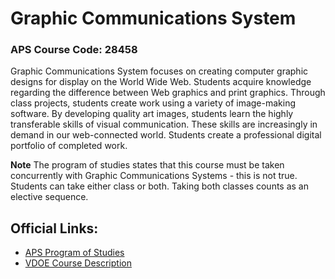 # Graphic Communications System

### APS Course Code: 28458

Graphic Communications System focuses on creating computer graphic designs for display on the World Wide Web. Students acquire knowledge regarding the difference between Web graphics and print graphics. Through class projects, students create work using a variety of image-making software. By developing quality art images, students learn the highly transferable skills of visual communication. These skills are increasingly in demand in our web-connected world. Students create a professional digital portfolio of completed work.

**Note** The program of studies states that this course must be taken concurrently with Graphic Communications Systems - this is not true. Students can take either class or both. Taking both classes counts as an elective sequence.

## Official Links:
- [APS Program of Studies](https://catalog.apsva.us/career-technical-courses/graphic-communications-system)
- [VDOE Course Description](https://www.cteresource.org/career-clusters/arts-a-v-technology-communications/graphic-communications-systems/)